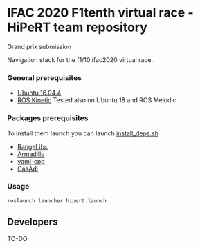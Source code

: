 # IFAC 2020 F1tenth virtual race - HiPeRT team repository
Grand prix submission

Navigation stack for the f1/10 ifac2020 virtual race.

### General prerequisites
* [Ubuntu 16.04.4](http://releases.ubuntu.com/16.04/)
* [ROS Kinetic](http://wiki.ros.org/kinetic/Installation/Ubuntu)
Tested also on Ubuntu 18 and ROS Melodic

### Packages prerequisites
To install them launch you can launch [install_deps.sh](https://github.com/HiPeRT/ifac2020_f1tenth_submission/blob/master/install_deps.sh)
* [RangeLibc](https://github.com/kctess5/range_libc)
* [Armadillo](http://arma.sourceforge.net/)
* [yaml-cpp](https://github.com/jbeder/yaml-cpp)
* [CasAdi](https://web.casadi.org/)


### Usage

`roslaunch launcher hipert.launch`

## Developers
TO-DO
